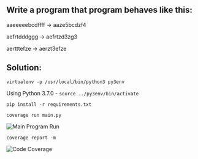 ## Write a program that program behaves like this:

aaeeeeebcdffff -> aaze5bcdzf4

aefrtdddggg -> aefrtzd3zg3

aertttefze -> aerzt3efze

## Solution:

```virtualenv -p /usr/local/bin/python3 py3env```

Using Python 3.7.0 - ```source ../py3env/bin/activate```

```pip install -r requirements.txt```

```coverage run main.py```

![Main Program Run](program_run.png)

```coverage report -m```

![Code Coverage](code_coverage_report.png)
